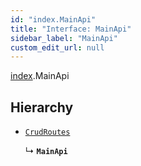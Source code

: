 ```yaml
---
id: "index.MainApi"
title: "Interface: MainApi"
sidebar_label: "MainApi"
custom_edit_url: null
---
```


[index](../modules/).MainApi

## Hierarchy

- [`CrudRoutes`](../modules/crud.md#crudroutes-88)

  ↳ **`MainApi`**
